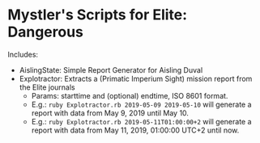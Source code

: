 # Mystler's Scripts for Elite: Dangerous

Includes:
- AislingState: Simple Report Generator for Aisling Duval
- Explotractor: Extracts a (Primatic Imperium Sight) mission report from the Elite journals
  - Params: starttime and (optional) endtime, ISO 8601 format.
  - E.g.: `ruby Explotractor.rb 2019-05-09 2019-05-10` will generate a report with data from May 9, 2019 until May 10.
  - E.g.: `ruby Explotractor.rb 2019-05-11T01:00:00+2` will generate a report with data from May 11, 2019, 01:00:00 UTC+2 until now.
